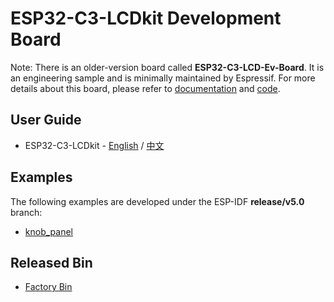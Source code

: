 # ESP32-C3-LCDkit Development Board

Note: There is an older-version board called **ESP32-C3-LCD-Ev-Board**. It is an engineering sample and is minimally maintained by Espressif. For more details about this board, please refer to [documentation](https://docs.espressif.com/projects/espressif-esp-dev-kits/en/latest/esp32c3/esp32-c3-lcdkit/user_guide_c3_lcd_ev_board.html) and [code](https://github.com/espressif/esp-dev-kits/tree/0f07e6f2993c3069a3f4d2fbf711ddea144546ad/esp32-c3-lcd-ev-board).

## User Guide

* ESP32-C3-LCDkit - [English](https://docs.espressif.com/projects/espressif-esp-dev-kits/en/latest/esp32c3/esp32-c3-lcdkit/user_guide.html) / [中文](https://docs.espressif.com/projects/espressif-esp-dev-kits/zh_CN/latest/esp32c3/esp32-c3-lcdkit/user_guide.html)

## Examples

The following examples are developed under the ESP-IDF **release/v5.0** branch:

* [knob_panel](./examples/knob_panel/)

## Released Bin

* [Factory Bin](./factory/)
